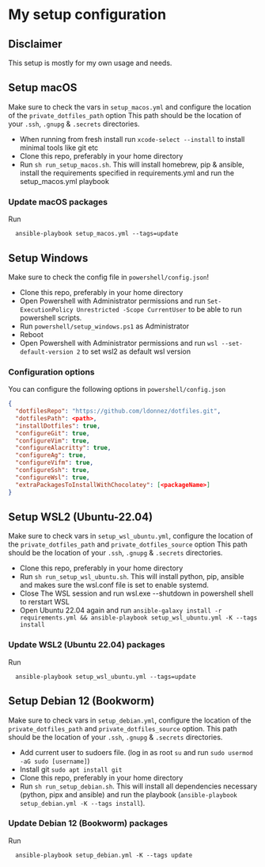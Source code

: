# My setup configuration

## Disclaimer

This setup is mostly for my own usage and needs.

## Setup macOS

Make sure to check the vars in `setup_macos.yml` and configure the location of the `private_dotfiles_path` option
This path should be the location of your `.ssh`, `.gnupg` & `.secrets` directories.

- When running from fresh install run `xcode-select --install` to install minimal tools like git etc
- Clone this repo, preferably in your home directory
- Run `sh run_setup_macos.sh`. This will install homebrew, pip & ansible, install the requirements specified in requirements.yml and run the setup_macos.yml playbook

### Update macOS packages

Run

```
  ansible-playbook setup_macos.yml --tags=update
```

## Setup Windows

Make sure to check the config file in `powershell/config.json`!

- Clone this repo, preferably in your home directory
- Open Powershell with Administrator permissions and run `Set-ExecutionPolicy Unrestricted -Scope CurrentUser` to be able to run powershell scripts.
- Run `powershell/setup_windows.ps1` as Administrator
- Reboot
- Open Powershell with Administrator permissions and run `wsl --set-default-version 2` to set wsl2 as default wsl version

### Configuration options

You can configure the following options in `powershell/config.json`

```json
{
  "dotfilesRepo": "https://github.com/ldonnez/dotfiles.git",
  "dotfilesPath": <path>,
  "installDotfiles": true,
  "configureGit": true,
  "configureVim": true,
  "configureAlacritty": true,
  "configureAg": true,
  "configureVifm": true,
  "configureSsh": true,
  "configureWsl": true,
  "extraPackagesToInstallWithChocolatey": [<packageName>]
}
```

## Setup WSL2 (Ubuntu-22.04)

Make sure to check vars in `setup_wsl_ubuntu.yml`, configure the location of the `private_dotfiles_path` and `private_dotfiles_source` option
This path should be the location of your `.ssh`, `.gnupg` & `.secrets` directories.

- Clone this repo, preferably in your home directory
- Run `sh run_setup_wsl_ubuntu.sh`. This will install python, pip, ansible and makes sure the wsl.conf file is set to enable systemd.
- Close The WSL session and run wsl.exe --shutdown in powershell shell to rerstart WSL
- Open Ubuntu 22.04 again and run `ansible-galaxy install -r requirements.yml && ansible-playbook setup_wsl_ubuntu.yml -K --tags install`

### Update WSL2 (Ubuntu 22.04) packages

Run

```
  ansible-playbook setup_wsl_ubuntu.yml --tags=update
```

## Setup Debian 12 (Bookworm)

Make sure to check vars in `setup_debian.yml`, configure the location of the `private_dotfiles_path` and `private_dotfiles_source` option.
This path should be the location of your `.ssh`, `.gnupg` & `.secrets` directories.

- Add current user to sudoers file. (log in as root `su` and run `sudo usermod -aG sudo [username]`)
- Install git `sudo apt install git`
- Clone this repo, preferably in your home directory
- Run `sh run_setup_debian.sh`. This will install all dependencies necessary (python, pipx and ansible) and run the playbook (`ansible-playbook setup_debian.yml -K --tags install`).

### Update Debian 12 (Bookworm) packages

Run

```
  ansible-playbook setup_debian.yml -K --tags update
```
